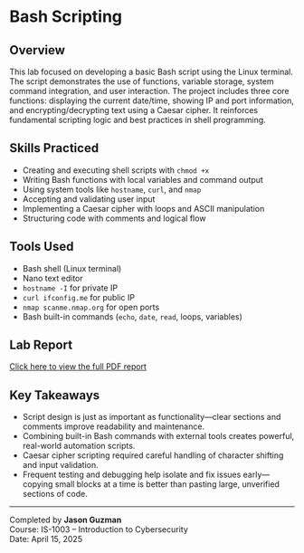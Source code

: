# Bash Scripting

## Overview
This lab focused on developing a basic Bash script using the Linux terminal. The script demonstrates the use of functions, variable storage, system command integration, and user interaction. The project includes three core functions: displaying the current date/time, showing IP and port information, and encrypting/decrypting text using a Caesar cipher. It reinforces fundamental scripting logic and best practices in shell programming.

## Skills Practiced
- Creating and executing shell scripts with `chmod +x`
- Writing Bash functions with local variables and command output
- Using system tools like `hostname`, `curl`, and `nmap`
- Accepting and validating user input
- Implementing a Caesar cipher with loops and ASCII manipulation
- Structuring code with comments and logical flow

## Tools Used
- Bash shell (Linux terminal)
- Nano text editor
- `hostname -I` for private IP
- `curl ifconfig.me` for public IP
- `nmap scanme.nmap.org` for open ports
- Bash built-in commands (`echo`, `date`, `read`, loops, variables)

## Lab Report
[Click here to view the full PDF report](bash-scripting-lab-jasonguzman.pdf)

## Key Takeaways
- Script design is just as important as functionality—clear sections and comments improve readability and maintenance.
- Combining built-in Bash commands with external tools creates powerful, real-world automation scripts.
- Caesar cipher scripting required careful handling of character shifting and input validation.
- Frequent testing and debugging help isolate and fix issues early—copying small blocks at a time is better than pasting large, unverified sections of code.

---

Completed by **Jason Guzman**  
Course: IS-1003 – Introduction to Cybersecurity  
Date: April 15, 2025

